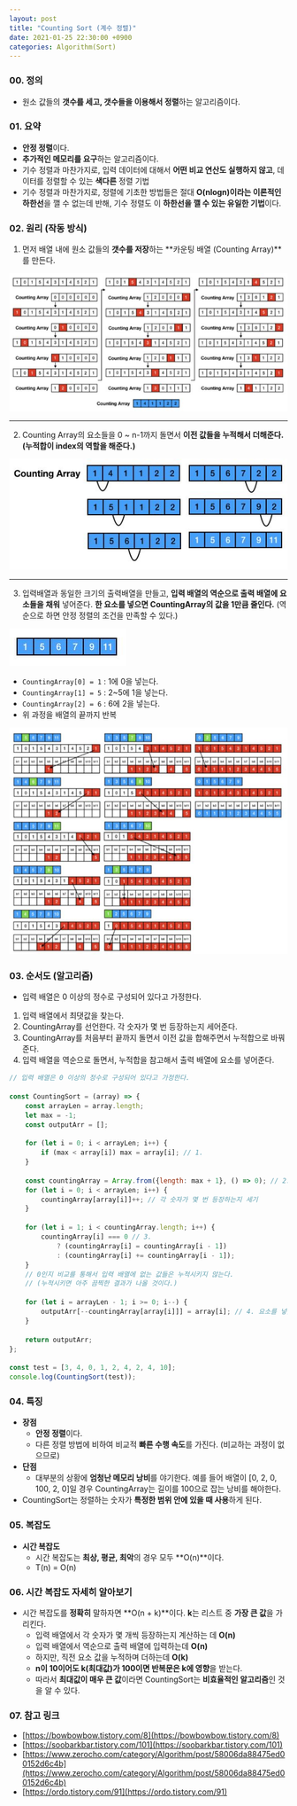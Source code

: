 ```yaml
---
layout: post
title: "Counting Sort (계수 정렬)"
date: 2021-01-25 22:30:00 +0900
categories: Algorithm(Sort)
---
```


### 00. 정의

- 원소 값들의 **갯수를 세고, 갯수들을 이용해서 정렬**하는 알고리즘이다.

### 01. 요약

- **안정 정렬**이다.
- **추가적인 메모리를 요구**하는 알고리즘이다.
- 기수 정렬과 마찬가지로, 입력 데이터에 대해서 **어떤 비교 연산도 실행하지 않고**, 데이터를 정렬할 수 있는 **색다른** 정렬 기법
- 기수 정렬과 마찬가지로, 정렬에 기초한 방법들은 절대 **O(nlogn)이라는 이론적인 하한선**을 깰 수 없는데 반해, 기수 정렬도 이 **하한선을 깰 수 있는 유일한 기법**이다.

### 02. 원리 (작동 방식)

1. 먼저 배열 내에 원소 값들의 **갯수를 저장**하는 **카운팅 배열 (Counting Array)**를 만든다.

![CountingSort 전체 과정](/public/img/Sort/countingsort1.JPG)

---

2. Counting Array의 요소들을 0 ~ n-1까지 돌면서 **이전 값들을 누적해서 더해준다. (누적합이 index의 역할을 해준다.)**

![CountingArray 만들기 (누적합)](/public/img/Sort/countingsort2.JPG)

---

3. 입력배열과 동일한 크기의 출력배열을 만들고, **입력 배열의 역순으로 출력 배열에 요소들을 채워** 넣어준다. **한 요소를 넣으면 CountingArray의 값을 1만큼 줄인다.** (역순으로 하면 안정 정렬의 조건을 만족할 수 있다.)

![CountingArray 결과](/public/img/Sort/countingsort3.JPG)

- `CountingArray[0] = 1` : 1에 0을 넣는다.
- `CountingArray[1] = 5` : 2~5에 1을 넣는다.
- `CountingArray[2] = 6` : 6에 2을 넣는다.
- 위 과정을 배열의 끝까지 반복

![CountingArray를 이용한 배열 정렬](/public/img/Sort/countingsort4.JPG)

### 03. 순서도 (알고리즘)

- 입력 배열은 0 이상의 정수로 구성되어 있다고 가정한다.

1. 입력 배열에서 최댓값을 찾는다.
2. CountingArray를 선언한다. 각 숫자가 몇 번 등장하는지 세어준다.
3. CountingArray를 처음부터 끝까지 돌면서 이전 값을 합해주면서 누적합으로 바꿔준다.
4. 입력 배열을 역순으로 돌면서, 누적합을 참고해서 출력 배열에 요소를 넣어준다.

```jsx
// 입력 배열은 0 이상의 정수로 구성되어 있다고 가정한다.

const CountingSort = (array) => {
	const arrayLen = array.length;
	let max = -1;
	const outputArr = [];

	for (let i = 0; i < arrayLen; i++) {
		if (max < array[i]) max = array[i]; // 1.
	}

	const countingArray = Array.from({length: max + 1}, () => 0); // 2.
	for (let i = 0; i < arrayLen; i++) {
		countingArray[array[i]]++; // 각 숫자가 몇 번 등장하는지 세기
	}

	for (let i = 1; i < countingArray.length; i++) {
		countingArray[i] === 0 // 3.
			? (countingArray[i] = countingArray[i - 1])
			: (countingArray[i] += countingArray[i - 1]);
	}
	// 0인지 비교를 통해서 입력 배열에 없는 값들은 누적시키지 않는다.
	// (누적시키면 아주 끔찍한 결과가 나올 것이다.)

	for (let i = arrayLen - 1; i >= 0; i--) {
		outputArr[--countingArray[array[i]]] = array[i]; // 4. 요소를 넣을 때마다 누적합 감소
	}

	return outputArr;
};

const test = [3, 4, 0, 1, 2, 4, 2, 4, 10];
console.log(CountingSort(test));
```

### 04. 특징

- **장점**
  - **안정 정렬**이다.
  - 다른 정렬 방법에 비하여 비교적 **빠른 수행 속도**를 가진다. (비교하는 과정이 없으므로)
- **단점**
  - 대부분의 상황에 **엄청난 메모리 낭비**를 야기한다. 예를 들어 배열이 [0, 2, 0, 100, 2, 0]일 경우 CountingArray는 길이를 100으로 잡는 낭비를 해야한다.
- CountingSort는 정렬하는 숫자가 **특정한 범위 안에 있을 때 사용**하게 된다.

### 05. 복잡도

- **시간 복잡도**
  - 시간 복잡도는 **최상, 평균, 최악**의 경우 모두 **O(n)**이다.
  - T(n) = O(n)

### 06. 시간 복잡도 자세히 알아보기

- 시간 복잡도를 **정확히** 말하자면 **O(n + k)**이다. **k**는 리스트 중 **가장 큰 값**을 가리킨다.
  - 입력 배열에서 각 숫자가 몇 개씩 등장하는지 계산하는 데 **O(n)**
  - 입력 배열에서 역순으로 출력 배열에 입력하는데 **O(n)**
  - 하지만, 직전 요소 값을 누적하며 더하는데 **O(k)**
  - **n이 10이어도 k(최대값)가 100이면 반복문은 k에 영향**을 받는다.
  - 따라서 **최대값이 매우 큰 값**이라면 CountingSort는 **비효율적인 알고리즘**인 것을 알 수 있다.

### 07. 참고 링크

- [https://bowbowbow.tistory.com/8](https://bowbowbow.tistory.com/8)
- [https://soobarkbar.tistory.com/101](https://soobarkbar.tistory.com/101)
- [https://www.zerocho.com/category/Algorithm/post/58006da88475ed00152d6c4b](https://www.zerocho.com/category/Algorithm/post/58006da88475ed00152d6c4b)
- [https://ordo.tistory.com/91](https://ordo.tistory.com/91)
